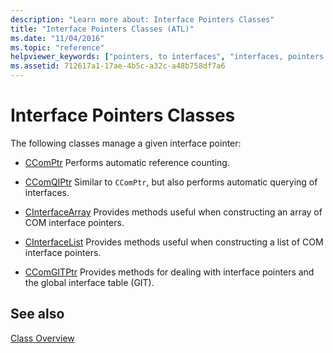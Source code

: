 ```yaml
---
description: "Learn more about: Interface Pointers Classes"
title: "Interface Pointers Classes (ATL)"
ms.date: "11/04/2016"
ms.topic: "reference"
helpviewer_keywords: ["pointers, to interfaces", "interfaces, pointers classes", "interface pointers classes"]
ms.assetid: 712617a1-17ae-4b5c-a32c-a48b758df7a6
---
```

# Interface Pointers Classes

The following classes manage a given interface pointer:

- [CComPtr](../atl/reference/ccomptr-class.md) Performs automatic reference counting.

- [CComQIPtr](../atl/reference/ccomqiptr-class.md) Similar to `CComPtr`, but also performs automatic querying of interfaces.

- [CInterfaceArray](../atl/reference/cinterfacearray-class.md) Provides methods useful when constructing an array of COM interface pointers.

- [CInterfaceList](../atl/reference/cinterfacelist-class.md) Provides methods useful when constructing a list of COM interface pointers.

- [CComGITPtr](../atl/reference/ccomgitptr-class.md) Provides methods for dealing with interface pointers and the global interface table (GIT).

## See also

[Class Overview](../atl/atl-class-overview.md)
